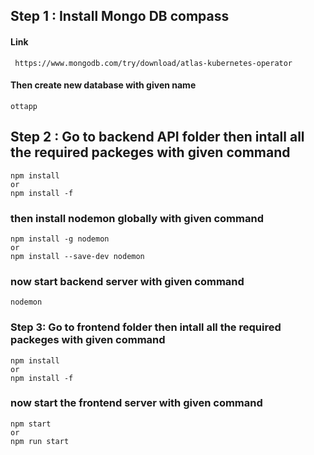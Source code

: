 ## Step 1 : Install Mongo DB compass

#### Link

```
 https://www.mongodb.com/try/download/atlas-kubernetes-operator
```

#### Then create new database with given name

```
ottapp
```

## Step 2 : Go to backend API folder then intall all the required packeges with given command

```
npm install
or
npm install -f
```

### then install nodemon globally with given command

```
npm install -g nodemon
or
npm install --save-dev nodemon
```

### now start backend server with given command

```
nodemon
```

### Step 3: Go to frontend folder then intall all the required packeges with given command

```
npm install
or
npm install -f
```

### now start the frontend server with given command

```
npm start
or
npm run start
```
